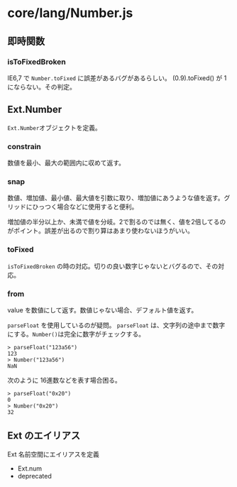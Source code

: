 # core/lang/Number.js

## 即時関数

### isToFixedBroken
IE6,7 で `Number.toFixed` に誤差があるバグがあるらしい。 (0.9).toFixed() が 1 にならない。その判定。

## Ext.Number

`Ext.Number`オブジェクトを定義。

### constrain

数値を最小、最大の範囲内に収めて返す。

### snap

数値、増加値、最小値、最大値を引数に取り、増加値にあうような値を返す。グリッドにひっつく場合などに使用すると便利。

増加値の半分以上か、未満で値を分岐。2で割るのでは無く、値を2倍してるのがポイント。誤差が出るので割り算はあまり使わないほうがいい。


### toFixed

`isToFixedBroken` の時の対応。切りの良い数字じゃないとバグるので、その対応。


### from

value を数値にして返す。数値じゃない場合、デフォルト値を返す。

`parseFloat` を使用しているのが疑問。
`parseFloat` は、文字列の途中まで数字にする。`Number()`は完全に数字がチェックする。

```
> parseFloat("123a56")
123
> Number("123a56")
NaN
```

次のように 16進数などを表す場合困る。

```
> parseFloat("0x20")
0
> Number("0x20")
32
```


## Ext のエイリアス

Ext 名前空間にエイリアスを定義

- Ext.num
 - deprecated

